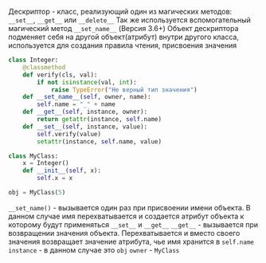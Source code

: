 
Дескриптор - класс, реализующий один из магических методов: `__set__`, `__get__` или `__delete__`
Так же используется вспомогательный магический метод `__set_name__` (Версия 3.6+)
Объект дескриптора подменяет себя на другой объект(атрибут) внутри другого класса, используется для создания правила чтения, присвоения значения

```python
class Integer:	
    @classmethod
    def verify(cls, val):
	    if not isinstance(val, int):
	        raise TypeError("Не верный тип значения")
    def __set_name__(self, owner, name):
        self.name = "_" + name
    def __get__(self, instance, owner):
        return getattr(instance, self.name)
    def __set__(self, instance, value):
        self.verify(value)
        setattr(instance, self.name, value)

class MyClass:
	x = Integer()
    def __init__(self, x):
        self.x = x

obj = MyClass(5)
```

`__set_name()` - вызывается один раз при присвоении имени объекта. В данном случае имя перехватывается и создается атрибут объекта к которому будут применяться `__set__` и `__get__`
`__get__` - вызывается при возвращении значения объекта. Перехватывается и вместо своего значения возвращает значение атрибута, чье имя хранится в `self.name`
`instance` - в данном случае это `obj`
`owner` - `MyClass`

